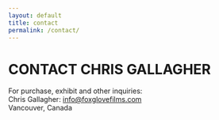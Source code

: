 ```yaml
---
layout: default
title: contact
permalink: /contact/
---
```



<h1>CONTACT CHRIS GALLAGHER</h1>

For purchase, exhibit and other inquiries: <br />
Chris Gallagher: info@foxglovefilms.com <br />
Vancouver, Canada
